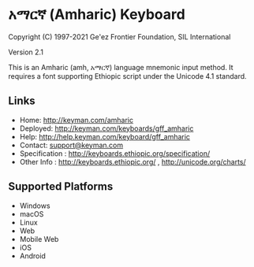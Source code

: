አማርኛ (Amharic) Keyboard
=======================

Copyright (C) 1997-2021 Ge'ez Frontier Foundation, SIL International

Version 2.1

This is an Amharic (amh, አማርኛ) language mnemonic input method.  It requires a font supporting
Ethiopic script under the Unicode 4.1 standard.

Links
-----

 * Home:     <http://keyman.com/amharic>
 * Deployed: <http://keyman.com/keyboards/gff_amharic>
 * Help:     <http://help.keyman.com/keyboard/gff_amharic>
 * Contact:  <support@keyman.com>
 * Specification :  http://keyboards.ethiopic.org/specification/
 * Other Info    :  http://keyboards.ethiopic.org/ , http://unicode.org/charts/

Supported Platforms
-------------------
 * Windows
 * macOS
 * Linux
 * Web
 * Mobile Web
 * iOS
 * Android
